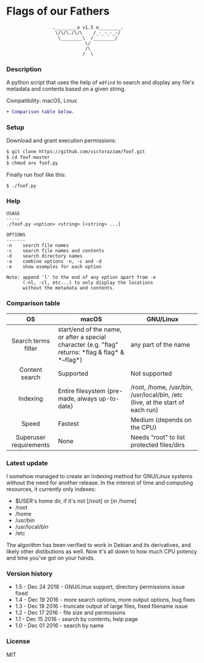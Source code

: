 # Flags of our Fathers

```
                 .________o v1.5 o________.
                  \/\/\./\/\    /_-_-_-_-/
                   \________\  /________/
                             \/
                             /\
                            /  \
```

### Description

A python script that uses the help of `mdfind` to search and display any file's metadata and contents based on a given string.

Compatibility: macOS, Linux

```diff
+ Comparison table below.
```

### Setup

Download and grant execution permissions:

```txt
$ git clone https://github.com/victorazzam/foof.git
$ cd foof-master
$ chmod a+x foof.py
```

Finally run foof like this:

`$ ./foof.py`

### Help

```
USAGE
-----
./foof.py <option> <string> [<string> ...]

OPTIONS
-------
-n    search file names
-c    search file names and contents
-d    search directory names
-a    combine options -n, -c and -d
-e    show examples for each option

Note: append 'l' to the end of any option apart from -e
      (-nl, -cl, etc...) to only display the locations
      without the metadata and contents.
```

### Comparison table

|           OS           | macOS                                                                                         | GNU/Linux                                                                     |
|:----------------------:|-----------------------------------------------------------------------------------------------|-------------------------------------------------------------------------------|
|   Search terms filter  | start/end of the name, or after a special character (e.g. "flag" returns: \*flag & flag\* & \*–flag\*) | any part of the name                                                          |
|     Content search     | Supported                                                                                     | Not supported                                                                 |
|        Indexing        | Entire filesystem (pre-made, always up-to-date)                                               | /root, /home, /usr/bin, /usr/local/bin, /etc (live, at the start of each run) |
|          Speed         | Fastest                                                                                       | Medium (depends on the CPU)                                                   |
| Superuser requirements | None                                                                                          | Needs "root" to list protected files/dirs                                     |

### Latest update

I somehow managed to create an indexing method for GNU/Linux systems without the need for another release. In the interest of time and computing resources, it currently only indexes:

* $USER's home dir, if it's not [/root] or [in /home]
* /root
* /home
* /usr/bin
* /usr/local/bin
* /etc

The algorithm has been verified to work in Debian and its derivatives, and likely other distibutions as well. Now it's all down to how much CPU potency and time you've got on your hands.

### Version history

* 1.5 - Dec 24 2016 - GNU/Linux support, directory permissions issue fixed
* 1.4 - Dec 19 2016 - more search options, more output options, bug fixes
* 1.3 - Dec 18 2016 - truncate output of large files, fixed filename issue
* 1.2 - Dec 17 2016 - file size and permissions
* 1.1 - Dec 15 2016 - search by contents, help page
* 1.0 - Dec 01 2016 - search by name

### License

MIT
